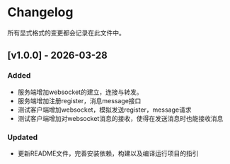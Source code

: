 # Changelog

所有显式格式的变更都会记录在此文件中。

## [v1.0.0] - 2026-03-28
### Added
- 服务端增加websocket的建立，连接与转发。
- 服务端增加注册register，消息message接口
- 测试客户端增加websocket，模拟发送register，message请求
- 测试客户端增加对websocket消息的接收，使得在发送消息时也能接收消息
### Updated
- 更新README文件，完善安装依赖，构建以及编译运行项目的指引
